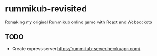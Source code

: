 # rummikub-revisited

Remaking my original Rummikub online game with React and Websockets

## TODO

- Create express server
  https://rummikub-server.herokuapp.com/
